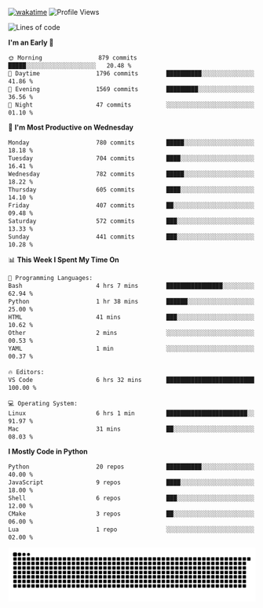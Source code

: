 [![wakatime](https://wakatime.com/badge/user/b920b284-3cde-4cd4-b72e-f7f22d050b16.svg)](https://wakatime.com/@b920b284-3cde-4cd4-b72e-f7f22d050b16)
![Profile Views](http://img.shields.io/badge/Profile%20Views-4586-blue)
<!--START_SECTION:waka-->
![Lines of code](https://img.shields.io/badge/From%20Hello%20World%20I%27ve%20Written-5.1%20million%20lines%20of%20code-blue)

**I'm an Early 🐤** 

```text
🌞 Morning                879 commits         █████░░░░░░░░░░░░░░░░░░░░   20.48 % 
🌆 Daytime                1796 commits        ██████████░░░░░░░░░░░░░░░   41.86 % 
🌃 Evening                1569 commits        █████████░░░░░░░░░░░░░░░░   36.56 % 
🌙 Night                  47 commits          ░░░░░░░░░░░░░░░░░░░░░░░░░   01.10 % 
```
📅 **I'm Most Productive on Wednesday** 

```text
Monday                   780 commits         █████░░░░░░░░░░░░░░░░░░░░   18.18 % 
Tuesday                  704 commits         ████░░░░░░░░░░░░░░░░░░░░░   16.41 % 
Wednesday                782 commits         █████░░░░░░░░░░░░░░░░░░░░   18.22 % 
Thursday                 605 commits         ████░░░░░░░░░░░░░░░░░░░░░   14.10 % 
Friday                   407 commits         ██░░░░░░░░░░░░░░░░░░░░░░░   09.48 % 
Saturday                 572 commits         ███░░░░░░░░░░░░░░░░░░░░░░   13.33 % 
Sunday                   441 commits         ███░░░░░░░░░░░░░░░░░░░░░░   10.28 % 
```


📊 **This Week I Spent My Time On** 

```text
💬 Programming Languages: 
Bash                     4 hrs 7 mins        ████████████████░░░░░░░░░   62.94 % 
Python                   1 hr 38 mins        ██████░░░░░░░░░░░░░░░░░░░   25.00 % 
HTML                     41 mins             ███░░░░░░░░░░░░░░░░░░░░░░   10.62 % 
Other                    2 mins              ░░░░░░░░░░░░░░░░░░░░░░░░░   00.53 % 
YAML                     1 min               ░░░░░░░░░░░░░░░░░░░░░░░░░   00.37 % 

🔥 Editors: 
VS Code                  6 hrs 32 mins       █████████████████████████   100.00 % 

💻 Operating System: 
Linux                    6 hrs 1 min         ███████████████████████░░   91.97 % 
Mac                      31 mins             ██░░░░░░░░░░░░░░░░░░░░░░░   08.03 % 
```

**I Mostly Code in Python** 

```text
Python                   20 repos            ██████████░░░░░░░░░░░░░░░   40.00 % 
JavaScript               9 repos             ████░░░░░░░░░░░░░░░░░░░░░   18.00 % 
Shell                    6 repos             ███░░░░░░░░░░░░░░░░░░░░░░   12.00 % 
CMake                    3 repos             ██░░░░░░░░░░░░░░░░░░░░░░░   06.00 % 
Lua                      1 repo              ░░░░░░░░░░░░░░░░░░░░░░░░░   02.00 % 
```




<!--END_SECTION:waka-->
![Snake animation](https://raw.githubusercontent.com/timmypidashev/timmypidashev/main/commits.svg)
